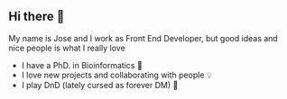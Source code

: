 ## Hi there 👋

My name is Jose and I work as Front End Developer, but good ideas and nice people is what I really love

- I have a PhD. in Bioinformatics 🧪
- I love new projects and collaborating with people 💡
- I play DnD (lately cursed as forever DM) 🎲
